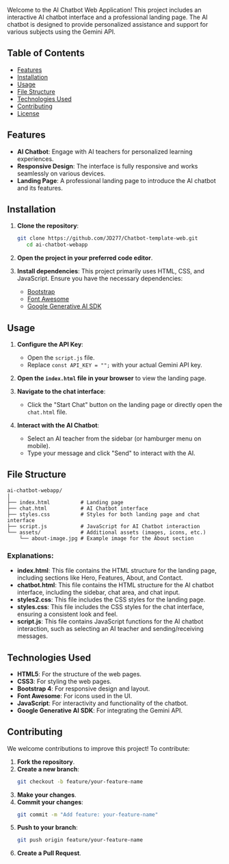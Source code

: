 Welcome to the AI Chatbot Web Application! This project includes an interactive AI chatbot interface and a professional landing page. The AI chatbot is designed to provide personalized assistance and support for various subjects using the Gemini API.

## Table of Contents

- [Features](#features)
- [Installation](#installation)
- [Usage](#usage)
- [File Structure](#file-structure)
- [Technologies Used](#technologies-used)
- [Contributing](#contributing)
- [License](#license)

## Features

- **AI Chatbot**: Engage with AI teachers for personalized learning experiences.
- **Responsive Design**: The interface is fully responsive and works seamlessly on various devices.
- **Landing Page**: A professional landing page to introduce the AI chatbot and its features.

## Installation

1. **Clone the repository**:
   ```bash
   git clone https://github.com/JD277/Chatbot-template-web.git
      cd ai-chatbot-webapp
   
   ```

2. **Open the project in your preferred code editor**.

3. **Install dependencies**:
   This project primarily uses HTML, CSS, and JavaScript. Ensure you have the necessary dependencies:
   - [Bootstrap](https://getbootstrap.com/)
   - [Font Awesome](https://fontawesome.com/)
   - [Google Generative AI SDK](https://esm.run/@google/generative-ai)

## Usage

1. **Configure the API Key**:
   - Open the `script.js` file.
   - Replace `const API_KEY = "";` with your actual Gemini API key.

2. **Open the `index.html` file in your browser** to view the landing page.

3. **Navigate to the chat interface**:
   - Click the "Start Chat" button on the landing page or directly open the `chat.html` file.

4. **Interact with the AI Chatbot**:
   - Select an AI teacher from the sidebar (or hamburger menu on mobile).
   - Type your message and click "Send" to interact with the AI.

## File Structure

```plaintext
ai-chatbot-webapp/
│
├── index.html          # Landing page
├── chat.html           # AI Chatbot interface
├── styles.css          # Styles for both landing page and chat interface
├── script.js           # JavaScript for AI Chatbot interaction
└── assets/             # Additional assets (images, icons, etc.)
    └── about-image.jpg # Example image for the About section
```

### Explanations:

- **index.html**: This file contains the HTML structure for the landing page, including sections like Hero, Features, About, and Contact.
- **chatbot.html**: This file contains the HTML structure for the AI chatbot interface, including the sidebar, chat area, and chat input.
- **styles2.css**: This file includes the CSS styles for the landing page.
- **styles.css**: This file includes the CSS styles for the chat interface, ensuring a consistent look and feel.
- **script.js**: This file contains JavaScript functions for the AI chatbot interaction, such as selecting an AI teacher and sending/receiving messages.

## Technologies Used

- **HTML5**: For the structure of the web pages.
- **CSS3**: For styling the web pages.
- **Bootstrap 4**: For responsive design and layout.
- **Font Awesome**: For icons used in the UI.
- **JavaScript**: For interactivity and functionality of the chatbot.
- **Google Generative AI SDK**: For integrating the Gemini API.

## Contributing

We welcome contributions to improve this project! To contribute:

1. **Fork the repository**.
2. **Create a new branch**:
   ```bash
   git checkout -b feature/your-feature-name
   ```
3. **Make your changes**.
4. **Commit your changes**:
   ```bash
   git commit -m "Add feature: your-feature-name"
   ```
5. **Push to your branch**:
   ```bash
   git push origin feature/your-feature-name
   ```
6. **Create a Pull Request**.


